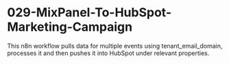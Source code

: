 # 029-MixPanel-To-HubSpot-Marketing-Campaign
This n8n workflow pulls data for multiple events using tenant_email_domain, processes it and then pushes it into HubSpot under relevant properties.
